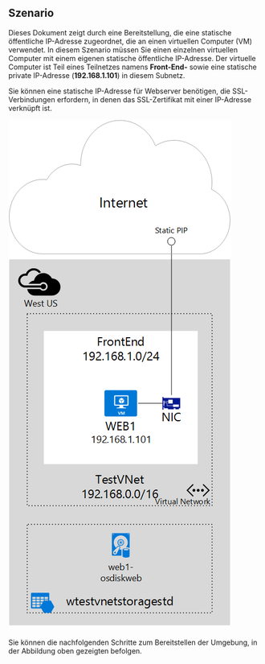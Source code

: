 ## <a name="scenario"></a>Szenario
Dieses Dokument zeigt durch eine Bereitstellung, die eine statische öffentliche IP-Adresse zugeordnet, die an einen virtuellen Computer (VM) verwendet. In diesem Szenario müssen Sie einen einzelnen virtuellen Computer mit einem eigenen statische öffentliche IP-Adresse. Der virtuelle Computer ist Teil eines Teilnetzes namens **Front-End-** sowie eine statische private IP-Adresse (**192.168.1.101**) in diesem Subnetz.

Sie können eine statische IP-Adresse für Webserver benötigen, die SSL-Verbindungen erfordern, in denen das SSL-Zertifikat mit einer IP-Adresse verknüpft ist. 

![IMAGE-BESCHREIBUNG](./media/virtual-network-deploy-static-pip-scenario-include/figure1.png)

Sie können die nachfolgenden Schritte zum Bereitstellen der Umgebung, in der Abbildung oben gezeigten befolgen.

